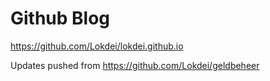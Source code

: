 # Github Blog

https://github.com/Lokdei/lokdei.github.io 

Updates pushed from https://github.com/Lokdei/geldbeheer 